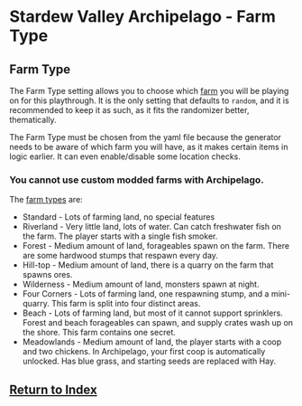 # Stardew Valley Archipelago - Farm Type

## Farm Type

The Farm Type setting allows you to choose which [farm](https://stardewvalleywiki.com/Farm_Maps) you will be playing on for this playthrough. It is the only setting that defaults to `random`, and it is recommended to keep it as such, as it fits the randomizer better, thematically.

The Farm Type must be chosen from the yaml file because the generator needs to be aware of which farm you will have, as it makes certain items in logic earlier. It can even enable/disable some location checks.

### You cannot use custom modded farms with Archipelago.

The [farm types](https://stardewvalleywiki.com/Farm_Maps) are:
- Standard - Lots of farming land, no special features
- Riverland - Very little land, lots of water. Can catch freshwater fish on the farm. The player starts with a single fish smoker.
- Forest - Medium amount of land, forageables spawn on the farm. There are some hardwood stumps that respawn every day.
- Hill-top - Medium amount of land, there is a quarry on the farm that spawns ores.
- Wilderness - Medium amount of land, monsters spawn at night.
- Four Corners - Lots of farming land, one respawning stump, and a mini-quarry. This farm is split into four distinct areas.
- Beach - Lots of farming land, but most of it cannot support sprinklers. Forest and beach forageables can spawn, and supply crates wash up on the shore. This farm contains one secret.
- Meadowlands - Medium amount of land, the player starts with a coop and two chickens. In Archipelago, your first coop is automatically unlocked. Has blue grass, and starting seeds are replaced with Hay.

## [Return to Index](./index.md)

